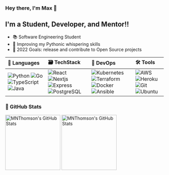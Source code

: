 ### Hey there, I'm Max 👋

## I'm a Student, Developer, and Mentor!!

- 📚 Software Engineering Student
- 🐍 Improving my Pythonic whispering skills
- 🥅 2022 Goals: release and contribute to Open Source projects

| 📝 Languages | 🗃️ TechStack | 🚀 DevOps | 🛠️ Tools |
|:-------------|:--------------|:-----------|:---------|
|  ![Python](https://img.shields.io/badge/-Python-black?style=flat-square&logo=python) ![Go](https://img.shields.io/badge/-Go-black?style=flat-square&logo=go) ![TypeScript](https://img.shields.io/badge/-TypeScript-black?style=flat-square&logo=typescript) ![Java](https://img.shields.io/badge/-Java-black?style=flat-square&logo=openjdk)   |  ![React](https://img.shields.io/badge/-React-black?style=flat-square&logo=react) ![Nextjs](https://img.shields.io/badge/-Nextjs-black?style=flat-square&logo=next.js) ![Express](https://img.shields.io/badge/-Express-black?style=flat-square&logo=express) ![PostgreSQL](https://img.shields.io/badge/-PostgreSQL-black?style=flat-square&logo=postgresql)    |   ![Kubernetes](https://img.shields.io/badge/-Kubernetes-black?style=flat-square&logo=kubernetes) ![Terraform](https://img.shields.io/badge/-Terraform-black?style=flat-square&logo=terraform) ![Docker](https://img.shields.io/badge/-Docker-black?style=flat-square&logo=docker) ![Ansible](https://img.shields.io/badge/-Ansible-black?style=flat-square&logo=ansible)   |  ![AWS](https://img.shields.io/badge/-AWS-black?style=flat-square&logo=amazonaws) ![Heroku](https://img.shields.io/badge/-Heroku-black?style=flat-square&logo=heroku) ![Git](https://img.shields.io/badge/-Git-black?style=flat-square&logo=git) ![Ubuntu](https://img.shields.io/badge/-Ubuntu-black?style=flat-square&logo=ubuntu)   |

### 🚧 GitHub Stats
<p align="left">
  <img align="center" height="175" alt="MNThomson's GitHub Stats" src="https://github-readme-stats.vercel.app/api?username=MNThomson&theme=github_dark&show_icons=true&count_private=true&disable_animations=true&include_all_commits=true" />

  <img align="center" height="175" alt="MNThomson's GitHub Stats" src="https://github-readme-stats.vercel.app/api/top-langs/?username=MNThomson&layout=compact&theme=github_dark" />
</p>
